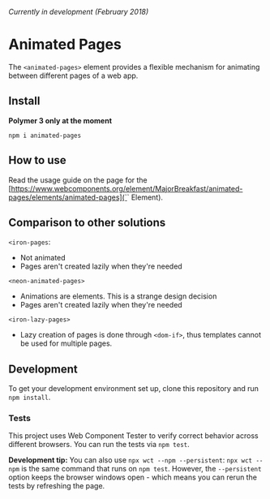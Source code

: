 *Currently in development (February 2018)*

# Animated Pages
The `<animated-pages>` element provides a flexible mechanism for animating
between different pages of a web app.

## Install
**Polymer 3 only at the moment**
```
npm i animated-pages
```

## How to use
Read the usage guide on the page for the [https://www.webcomponents.org/element/MajorBreakfast/animated-pages/elements/animated-pages](`<animated-pages>` Element).

## Comparison to other solutions
`<iron-pages`:
- Not animated
- Pages aren't created lazily when they're needed

`<neon-animated-pages>`
- Animations are elements. This is a strange design decision
- Pages aren't created lazily when they're needed

`<iron-lazy-pages>`
- Lazy creation of pages is done through `<dom-if>`, thus templates cannot be used for multiple pages.

## Development
To get your development environment set up, clone this repository and run `npm install`.

### Tests
This project uses Web Component Tester to verify correct behavior across different browsers.
You can run the tests via `npm test`.

**Development tip:** You can also use `npx wct --npm --persistent`: `npx wct --npm` is the same command that runs on `npm test`. However, the `--persistent` option keeps the browser windows open - which means you can rerun the tests by refreshing the page.
